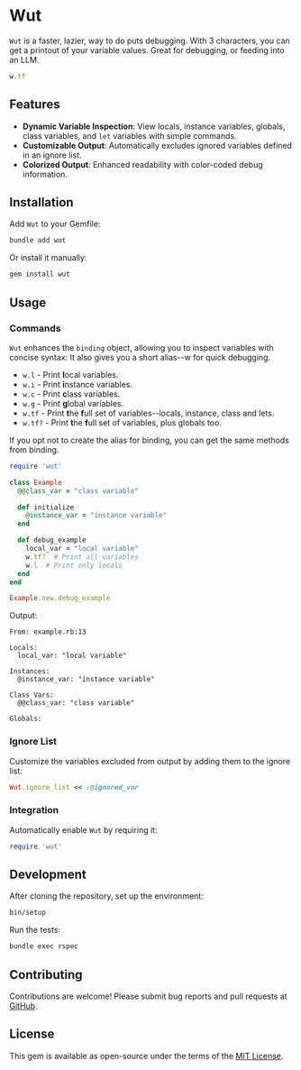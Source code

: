 # Wut

`Wut` is a faster, lazier, way to do puts debugging. With 3 characters, you can get a 
printout of your variable values. Great for debugging, or feeding into an LLM.

```ruby
w.tf
```

## Features

- **Dynamic Variable Inspection**: View locals, instance variables, globals, class variables, and `let` variables with simple commands.
- **Customizable Output**: Automatically excludes ignored variables defined in an ignore list.
- **Colorized Output**: Enhanced readability with color-coded debug information.

## Installation

Add `Wut` to your Gemfile:

```ruby
bundle add wut
```

Or install it manually:

```sh
gem install wut
```

## Usage

### Commands

`Wut` enhances the `binding` object, allowing you to inspect variables with concise syntax:
It also gives you a short alias--w for quick debugging.

- `w.l` - Print **l**ocal variables.
- `w.i` - Print **i**nstance variables.
- `w.c` - Print **c**lass variables.
- `w.g` - Print **g**lobal variables.
- `w.tf` - Print **t**he **f**ull set of variables--locals, instance, class and lets.
- `w.tf?` - Print **t**he **f**ull set of variables, plus globals too.

If you opt not to create the alias for binding, you can get the same methods from
binding. 


```ruby
require 'wut'

class Example
  @@class_var = "class variable"

  def initialize
    @instance_var = "instance variable"
  end

  def debug_example
    local_var = "local variable"
    w.tf?  # Print all variables
    w.l  # Print only locals
  end
end

Example.new.debug_example
```

Output:

```
From: example.rb:13

Locals:
  local_var: "local variable"

Instances:
  @instance_var: "instance variable"

Class Vars:
  @@class_var: "class variable"

Globals:
```

### Ignore List

Customize the variables excluded from output by adding them to the ignore list:

```ruby
Wut.ignore_list << :@ignored_var
```

### Integration

Automatically enable `Wut` by requiring it:

```ruby
require 'wut'
```

## Development

After cloning the repository, set up the environment:

```sh
bin/setup
```

Run the tests:

```sh
bundle exec rspec
```

## Contributing

Contributions are welcome! Please submit bug reports and pull requests at [GitHub](https://github.com/ericbeland/wut).

## License

This gem is available as open-source under the terms of the [MIT License](https://opensource.org/licenses/MIT).

